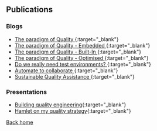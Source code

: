 ## Publications

### Blogs

- [The paradigm of Quality ](https://qualitywithmillan.github.io/post/the-paradigm-of-quality.html){:target="_blank"}
- [The paradigm of Quality - Embedded ](https://qualitywithmillan.github.io/post/the-paradigm-of-quality-embedded.html){:target="_blank"}
- [The paradigm of Quality - Built-In ](https://qualitywithmillan.github.io/post/the-paradigm-of-quality-built-in.html){:target="_blank"}
- [The paradigm of Quality - Optimised ](https://qualitywithmillan.github.io/post/the-paradigm-of-quality-optimised.html){:target="_blank"}
- [Do we really need test environments? ](https://www.linkedin.com/pulse/do-we-really-need-test-environments-alejandro-sanchez-giraldo/){:target="_blank"}
- [Automate to collaborate ](https://www.linkedin.com/pulse/automate-collaborate-alejandro-sanchez-giraldo/){:target="_blank"}
- [Sustainable Quality Assistance ](https://www.linkedin.com/pulse/sustainable-quality-assistance-alejandro-sanchez-giraldo/){:target="_blank"}

### Presentations

- [Building quality engineering](https://www.canva.com/design/DAFARRPucLQ/e3Ijx_kdkT3e5SmBOdSmIA/view?utm_content=DAFARRPucLQ&utm_campaign=designshare&utm_medium=link&utm_source=publishsharelink){:target="_blank"}
- [Hamlet on my quality strategy](https://www.canva.com/design/DAFFxn5SQTU/GksU-AwpoDj-NN4020GVqA/view?utm_content=DAFFxn5SQTU&utm_campaign=designshare&utm_medium=link&utm_source=publishsharelink){:target="_blank"}

[Back home](/)